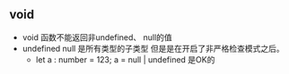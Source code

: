 ## void
* void 函数不能返回非undefined、 null的值
* undefined null 是所有类型的子类型 但是是在开启了非严格检查模式之后。
    * let a : number = 123; a =  null | undefined 是OK的